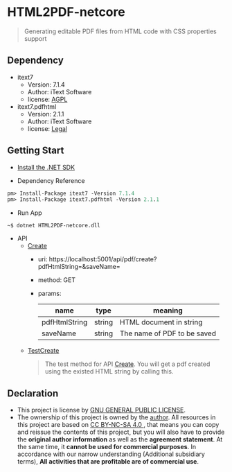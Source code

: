 # HTML2PDF-netcore

> Generating editable PDF files from HTML code with CSS properties support

## Dependency

- itext7
  - Version: 7.1.4
  - Author: iText Software
  - license: [AGPL](http://www/gnu.org/licenses/agpl.html)
- itext7.pdfhtml
  - Version: 2.1.1
  - Author: iText Software
  - license: [Legal](http://itextpdf.com/legal)

## Getting Start

- [Install the .NET SDK](https://dotnet.microsoft.com/learn/dotnet/hello-world-tutorial)

- Dependency Reference

```pm
pm> Install-Package itext7 -Version 7.1.4
pm> Install-Package itext7.pdfhtml -Version 2.1.1
```

- Run App

```linux
~$ dotnet HTML2PDF-netcore.dll
```

- API
  - [Create](https://localhost:5001/api/pdf/create?pdfHtmlString=&saveName=)
    - uri: https://localhost:5001/api/pdf/create?pdfHtmlString=&saveName=
    - method: GET
    - params:

        |      name     |  type  | meaning |
        | ------------- | ------ | ------- |
        | pdfHtmlString | string | HTML document in string     |
        | saveName      | string | The name of PDF to be saved |
  - [TestCreate](https://localhost:5001/api/pdf/testcreate)
    > The test method for API [Create](https://localhost:5001/api/pdf/create?pdfHtmlString=&saveName=). You will get a pdf created using the existed HTML string by calling this.

## Declaration

- This project is license by [GNU GENERAL PUBLIC LICENSE](LICENSE).
- The ownership of this project is owned by the [author](https://github.com/RyougiChan). All resources in this project are based on [CC BY-NC-SA 4.0 ](https://creativecommons.org/licenses/by-nc-sa/4.0/), that means  you can copy and reissue the contents of this project, but you will also have to provide the **original author information** as well as the **agreement statement**. At the same time, it **cannot be used for commercial purposes**. In accordance with our narrow understanding (Additional subsidiary terms), **All activities that are profitable are of commercial use**.